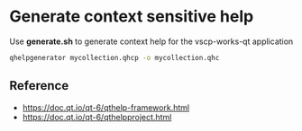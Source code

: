 # Generate context sensitive help

Use **generate.sh** to generate context help for the vscp-works-qt application


```bash
qhelpgenerator mycollection.qhcp -o mycollection.qhc
```
## Reference
  * https://doc.qt.io/qt-6/qthelp-framework.html
  * https://doc.qt.io/qt-6/qthelpproject.html
